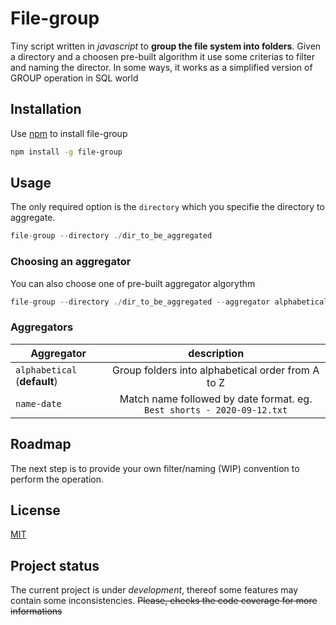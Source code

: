 # File-group

Tiny script written in _javascript_ to **group the file system into folders**. Given a directory and a choosen pre-built algorithm it use some criterias to filter and naming the director. In some ways, it works as a simplified version of GROUP operation in SQL world

## Installation

Use [npm](http://npmjs.com/) to install file-group

```bash
npm install -g file-group
```

## Usage

The only required option is the `directory` which you specifie the directory to aggregate.

```javascript
file-group --directory ./dir_to_be_aggregated
```

### Choosing an aggregator

You can also choose one of pre-built aggregator algorythm

```javascript
file-group --directory ./dir_to_be_aggregated --aggregator alphabetical
```

### Aggregators

| Aggregator     |                              description                               |
| -------------- | :--------------------------------------------------------------------: |
| `alphabetical` (**default**) |  Group folders into alphabetical order from A to Z            |
| `name-date`    |            Match name followed by date format. eg. `Best shorts - 2020-09-12.txt` |

## Roadmap

The next step is to provide your own filter/naming (WIP) convention to perform the operation.

## License

[MIT](https://choosealicense.com/licenses/mit/)

## Project status

The current project is under _development_, thereof some features may contain some inconsistencies. ~~Please, checks the code coverage for more informations~~

